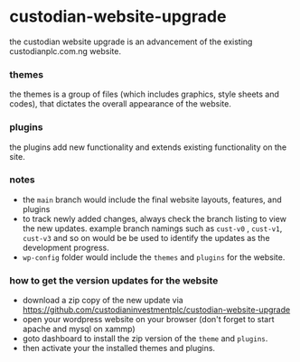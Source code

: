 # custodian-website-upgrade

the custodian website upgrade is an advancement of the existing custodianplc.com.ng website.

### themes

the themes is a group of files (which includes graphics, style sheets and codes), that dictates the overall appearance of the website.

### plugins

the plugins add new functionality and extends existing functionality on the site.

### notes

- the `main` branch would include the final website layouts, features, and plugins
- to track newly added changes, always check the branch listing to view the new updates. example branch namings such as `cust-v0` , `cust-v1`, `cust-v3` and so on would be be used to identify the updates as the development progress.
- `wp-config` folder would include the `themes` and `plugins` for the website.

### how to get the version updates for the website

- download a zip copy of the new update via https://github.com/custodianinvestmentplc/custodian-website-upgrade
- open your wordpress website on your browser (don't forget to start apache and mysql on xammp)
- goto dashboard to install the zip version of the `theme` and `plugins`.
- then activate your the installed themes and plugins.
